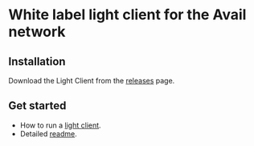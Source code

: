 # White label light client for the Avail network

## Installation

Download the Light Client from the [releases](https://github.com/availproject/light-client-whitelabel/releases) page.

## Get started

- How to run a [light client](https://docs.availproject.org/docs/operate-a-node/run-a-light-client/0010-light-client).
- Detailed [readme](https://github.com/availproject/avail-light/tree/main/client).
